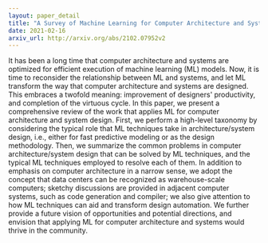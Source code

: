 ```yaml
---
layout: paper_detail
title: "A Survey of Machine Learning for Computer Architecture and Systems"
date: 2021-02-16
arxiv_url: http://arxiv.org/abs/2102.07952v2
---
```


It has been a long time that computer architecture and systems are optimized for efficient execution of machine learning (ML) models. Now, it is time to reconsider the relationship between ML and systems, and let ML transform the way that computer architecture and systems are designed. This embraces a twofold meaning: improvement of designers' productivity, and completion of the virtuous cycle. In this paper, we present a comprehensive review of the work that applies ML for computer architecture and system design. First, we perform a high-level taxonomy by considering the typical role that ML techniques take in architecture/system design, i.e., either for fast predictive modeling or as the design methodology. Then, we summarize the common problems in computer architecture/system design that can be solved by ML techniques, and the typical ML techniques employed to resolve each of them. In addition to emphasis on computer architecture in a narrow sense, we adopt the concept that data centers can be recognized as warehouse-scale computers; sketchy discussions are provided in adjacent computer systems, such as code generation and compiler; we also give attention to how ML techniques can aid and transform design automation. We further provide a future vision of opportunities and potential directions, and envision that applying ML for computer architecture and systems would thrive in the community.
